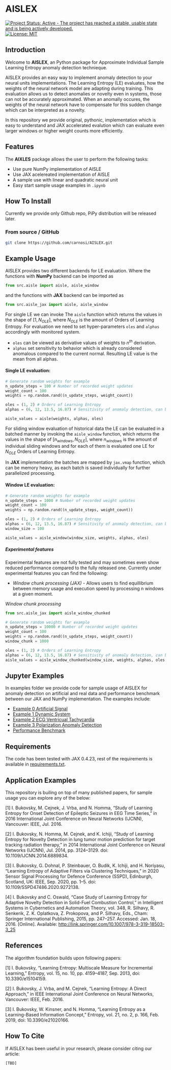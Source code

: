 # AISLEX
[![Project Status: Active - The project has reached a stable, usable
state and is being actively
developed.](https://www.repostatus.org/badges/latest/active.svg)](https://www.repostatus.org/#active) [![License: MIT](https://img.shields.io/badge/License-MIT-yellow.svg)](https://opensource.org/licenses/MIT)

## Introduction
 Welcome to **AISLEX**, an Python package for Approximate Individual Sample Learning Entropy anomaly detection technieque.

 AISLEX provides an easy way to implement anomaly detection to your neural units implementations. The Learning Entropy (LE) evaluates, how the weights of the neural network model are adapting during training. This evaluation allows us to detect anomalies or novelty even in systems, those can not be accurately approximated. When an anomally occures, the weights of the neural network have to compensate for this sudden change which can be interpreted as a novelty.

 In this repository we provide original, pythonic, implementation which is easy to understand and JAX accelerated evalution which can evaluate even larger windows or higher weight counts more efficiently.

## Features
The **AIXLES** package allows the user to perform the following tasks:
* Use pure NumPy implementation of AISLE
* Use JAX acelereated implementation of AISLE
* A sample use with linear and quadratic neural unit
* Easy start sample usage examples in `.ipynb`

## How To Install
Currently we provide only Github repo, PiPy distribution will be released later.

### From source / GitHub
```bash
git clone https://github.com/carnosi/AISLEX.git
```
## Example Usage
AISLEX provides two different backends for LE evaluation. Where the functions with **NumPy** backend can be imported as
```python
from src.aisle import aisle, aisle_window
```
and the functions with **JAX** backend can be imported as
```python
from src.aisle_jax import aisle, aisle_window
```
For single LE we can invoke The `aisle` function which returns the values in the shape of $[1, N_{OLE}]$, where $N_{OLE}$ is the amount of Orders of Learning Entropy. For evaluation we need to set hyper-parameters `oles` and `alphas` accordingly with monitored system.

* `oles` can be viewed as derivative values of weights to $n^{th}$ derivation.
* `alphas` set sensitivity to behavior which is already considered anomalous compared to the current normal. Resulting LE value is the mean from all alphas.

#### Single LE evaluation:
```python
# Generate random weights for example
n_update_steps = 100 # Number of recorded weight updates
weight_count = 100
weights = np.random.rand((n_update_steps, weight_count))

oles = (1, 2) # Orders of Learning Entropy
alphas = (6, 12, 13.5, 16.87) # Sensitivity of anomaly detection, can be int or float

aisle_values = aisle(weights, alphas, oles)
```
For sliding window evaluation of historical data the LE can be evaluated in a batched manner by invoking the `aisle_window` function, which returns the values in the shape of $[n_{windows}, N_{OLE}]$, where $n_{windows}$ is the amount of individual sliding windows and for each of them is evaluated one LE for $N_{OLE}$ Orders of Learning Entropy.

In **JAX** implementation the batches are mapped by `jax.vmap` function, which can be memory heavy, as each batch is saved individually for further parallelized processing.

#### Window LE evaluation:
```python
# Generate random weights for example
n_update_steps = 1000 # Number of recorded weight updates
weight_count = 100
weights = np.random.rand((n_update_steps, weight_count))

oles = (1, 2) # Orders of Learning Entropy
alphas = (6, 12, 13.5, 16.87) # Sensitivity of anomaly detection, can be int or float
window_size = 100

aisle_values = aisle_window(window_size, weights, alphas, oles)
```

##### Experimental features
Experimental features are not fully tested and may sometimes even show reduced performance compared to the fully released one. Currently under experimental features you can find the following:
* _Window chunk processing (JAX)_ - Allows users to find equillibrium between memory usage and execution speed by processing n windows at a given moment.

_Window chunk processing_
```python
from src.aisle_jax import aisle_window_chunked

# Generate random weights for example
n_update_steps = 10000 # Number of recorded weight updates
weight_count = 100
weights = np.random.rand((n_update_steps, weight_count))
window_chunk = 1000

oles = (1, 2) # Orders of Learning Entropy
alphas = (6, 12, 13.5, 16.87) # Sensitivity of anomaly detection, can be int or float
aisle_values = aisle_window_chunked(window_size, weights, alphas, oles, window_chunk)
```

## Jupyter Examples
In examples folder we provide code for sample usage of AISLEX for anomaly detection on artificial and real data and performance benchmark between our JAX and NumPy implementation. The examples include:

* [Example 0 Artificial Signal](./examples/Example_0_Artificial_Signal.ipynb)
* [Example 1 Dynamic System](./examples/Example_1_Dynamic_System.ipynb)
* [Example 2 ECG Ventricual Tachycardia](./examples/Example_2_ECG_Ventricual_Tachycardia.ipynb)
* [Example 3 Polarization Anomaly Detection](./examples/Example_3_Polarization_Anomaly_Detection.ipynb)
* [Performance Benchmark](./examples/Performance_comparison.ipynb)

## Requirements
The code has been tested with JAX 0.4.23, rest of the requirements is available in [requirements.txt](requirements.txt).

## Application Examples
This repository is builing on top of many published papers, for sample usage you can explore any of the below:

[1] I. Bukovsky, M. Cejnek, J. Vrba, and N. Homma, “Study of Learning Entropy for Onset Detection of Epileptic Seizures in EEG Time Series,” in 2016 International Joint Conference on  Neural Networks  (IJCNN), Vancouver: IEEE, Jul. 2016.

[2] I. Bukovsky, N. Homma, M. Cejnek, and K. Ichiji, “Study of Learning Entropy for Novelty Detection in lung tumor motion prediction for target tracking radiation therapy,” in 2014 International Joint Conference on Neural Networks (IJCNN), Jul. 2014, pp. 3124–3129. doi: 10.1109/IJCNN.2014.6889834.

[3] I. Bukovsky, G. Dohnal, P. Steinbauer, O. Budik, K. Ichiji, and H. Noriyasu, “Learning Entropy of Adaptive Filters via Clustering Techniques,” in 2020 Sensor Signal Processing for Defence Conference (SSPD), Edinburgh, Scotland, UK: IEEE, Sep. 2020, pp. 1–5. doi: 10.1109/SSPD47486.2020.9272138.

[4] I. Bukovsky and C. Oswald, “Case Study of Learning Entropy for Adaptive Novelty Detection in Solid-Fuel Combustion Control,” in Intelligent Systems in Cybernetics and Automation Theory, vol. 348, R. Silhavy, R. Senkerik, Z. K. Oplatkova, Z. Prokopova, and P. Silhavy, Eds., Cham: Springer International Publishing, 2015, pp. 247–257. Accessed: Jan. 18, 2016. [Online]. Available: http://link.springer.com/10.1007/978-3-319-18503-3_25

## References
The algorithm foundation builds upon following papers:

[1] I. Bukovsky, “Learning Entropy: Multiscale Measure for Incremental Learning,” Entropy, vol. 15, no. 10, pp. 4159–4187, Sep. 2013, doi: 10.3390/e15104159.

[2] I. Bukovsky, J. Vrba, and M. Cejnek, “Learning Entropy: A Direct Approach,” in IEEE International Joint Conference on Neural Networks, Vancouver: IEEE, Feb. 2016.

[3] I. Bukovsky, W. Kinsner, and N. Homma, “Learning Entropy as a Learning-Based Information Concept,” Entropy, vol. 21, no. 2, p. 166, Feb. 2019, doi: 10.3390/e21020166.

## How To Cite
If AISLEX has been useful in your research, please consider citing our article:
```
[TBD]
```
